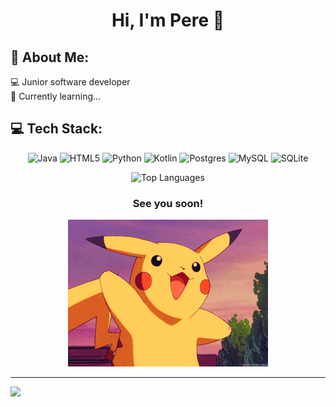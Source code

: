 # <p align="center"> Hi, I'm Pere 👋 <p/>

## 💫 About Me:
💻 Junior software developer <br/>
🌱 Currently learning...<br/>

## 💻 Tech Stack:

<div align="center">
  
![Java](https://img.shields.io/badge/java-%23ED8B00.svg?style=for-the-badge&logo=openjdk&logoColor=white) ![HTML5](https://img.shields.io/badge/html5-%23E34F26.svg?style=for-the-badge&logo=html5&logoColor=white) ![Python](https://img.shields.io/badge/python-3670A0?style=for-the-badge&logo=python&logoColor=ffdd54) ![Kotlin](https://img.shields.io/badge/kotlin-%237F52FF.svg?style=for-the-badge&logo=kotlin&logoColor=white) ![Postgres](https://img.shields.io/badge/postgres-%23316192.svg?style=for-the-badge&logo=postgresql&logoColor=white) ![MySQL](https://img.shields.io/badge/mysql-%2300000f.svg?style=for-the-badge&logo=mysql&logoColor=white) ![SQLite](https://img.shields.io/badge/sqlite-%2307405e.svg?style=for-the-badge&logo=sqlite&logoColor=white)

![Top Languages](https://github-readme-stats.vercel.app/api/top-langs/?username=pereprior&theme=dark&hide_border=false&include_all_commits=false&count_private=false&layout=compact)

</div>

<div align="center">
  
### See you soon!
![Bye gif](https://github.com/pereprior/pereprior/blob/main/pikachu_saludo.gif)

</div>

---

[![](https://visitcount.itsvg.in/api?id=pereprior&icon=0&color=0)](https://visitcount.itsvg.in)

<!-- Proudly created with GPRM ( https://gprm.itsvg.in ) -->
